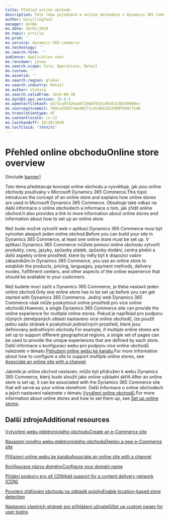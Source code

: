 ```yaml
---
title: Přehled online obchodu
description: Toto téma pojednává o online obchodech v Dynamics 365 Commerce.
author: bicyclingfool
manager: AnnBe
ms.date: 10/01/2019
ms.topic: article
ms.prod: ''
ms.service: dynamics-365-commerce
ms.technology: ''
ms.search.form: ''
audience: Application user
ms.reviewer: josaw
ms.search.scope: Core, Operations, Retail
ms.custom: ''
ms.assetid: ''
ms.search.region: global
ms.search.industry: Retail
ms.author: stuharg
ms.search.validFrom: 2019-09-30
ms.dyn365.ops.version: 10.0.5
ms.openlocfilehash: da73ca07426aa072b8dfd33cd63d3138930000ec
ms.sourcegitcommit: 708ca25687a4e48271cdcd6d2d22d99fb94cf140
ms.translationtype: HT
ms.contentlocale: cs-CZ
ms.lasthandoff: 10/10/2020
ms.locfileid: "3984291"
---
```

# <a name="online-store-overview"></a><span data-ttu-id="795b3-103">Přehled online obchodu</span><span class="sxs-lookup"><span data-stu-id="795b3-103">Online store overview</span></span>
[!include [banner](includes/banner.md)]


<span data-ttu-id="795b3-104">Toto téma představuje koncept online obchodu a vysvětluje, jak jsou online obchody používány v Microsoft Dynamics 365 Commerce.</span><span class="sxs-lookup"><span data-stu-id="795b3-104">This topic introduces the concept of an online store and explains how online stores are used in Microsoft Dynamics 365 Commerce.</span></span> <span data-ttu-id="795b3-105">Obsahuje také odkaz na další informace o online obchodech a informace o tom, jak zřídit online obchod.</span><span class="sxs-lookup"><span data-stu-id="795b3-105">It also provides a link to more information about online stores and information about how to set up an online store.</span></span>

<span data-ttu-id="795b3-106">Než bude možné vytvořit web v aplikaci Dynamics 365 Commerce musí být vytvořen alespoň jeden online obchod.</span><span class="sxs-lookup"><span data-stu-id="795b3-106">Before you can build your site in Dynamics 365 Commerce, at least one online store must be set up.</span></span> <span data-ttu-id="795b3-107">V aplikaci Dynamics 365 Commerce můžete pomocí online obchodu vytvořit produkty, ceny, jazyky, způsoby plateb, způsoby dodání, centra plnění a další aspekty online prostředí, které by měly být k dispozici vašim zákazníkům.</span><span class="sxs-lookup"><span data-stu-id="795b3-107">In Dynamics 365 Commerce, you use an online store to establish the products, pricing, languages, payment methods, delivery modes, fulfillment centers, and other aspects of the online experience that should be available to your customers.</span></span>

<span data-ttu-id="795b3-108">Než budete moci začít s Dynamics 365 Commerce, je třeba nastavit jeden online obchod.</span><span class="sxs-lookup"><span data-stu-id="795b3-108">Only one online store has to be set up before you can get started with Dynamics 365 Commerce.</span></span> <span data-ttu-id="795b3-109">Jediný web Dynamics 365 Commerce však může poskytnout online prostředí pro více online obchodů.</span><span class="sxs-lookup"><span data-stu-id="795b3-109">However, a single Dynamics 365 Commerce site can provide the online experience for multiple online stores.</span></span> <span data-ttu-id="795b3-110">Pokud je například pro podporu různých zeměpisných oblastí nastaveno více online obchodů, lze použít jednu sadu stránek k poskytnutí jedinečných prostředí, které jsou definovány jednotlivými obchody.</span><span class="sxs-lookup"><span data-stu-id="795b3-110">For example, if multiple online stores are set up to support different geographical regions, a single set of pages can be used to provide the unique experiences that are defined by each store.</span></span> <span data-ttu-id="795b3-111">Další informace o konfiguraci webu pro podporu více online obchodů naleznete v tématu [Pidružení online webu ke kanálu](associate-site-online-store.md).</span><span class="sxs-lookup"><span data-stu-id="795b3-111">For more information about how to configure a site to support multiple online stores, see [Associate an online site with a channel](associate-site-online-store.md).</span></span>

<span data-ttu-id="795b3-112">Jakmile je online obchod nastaven, může být přidružen k webu Dynamics 365 Commerce, který bude sloužit jako online výkladní skříň.</span><span class="sxs-lookup"><span data-stu-id="795b3-112">After an online store is set up, it can be associated with the Dynamics 365 Commerce site that will serve as your online storefront.</span></span> <span data-ttu-id="795b3-113">Další informace o online obchodech a jejich nastavení naleznete v tématu [Vyváření online obchodů](https://docs.microsoft.com/dynamics365/unified-operations/retail/online-stores).</span><span class="sxs-lookup"><span data-stu-id="795b3-113">For more information about online stores and how to set them up, see [Set up online stores](https://docs.microsoft.com/dynamics365/unified-operations/retail/online-stores).</span></span>

## <a name="additional-resources"></a><span data-ttu-id="795b3-114">Další zdroje</span><span class="sxs-lookup"><span data-stu-id="795b3-114">Additional resources</span></span>

[<span data-ttu-id="795b3-115">Vytvoření webu elektronického obchodu</span><span class="sxs-lookup"><span data-stu-id="795b3-115">Create an e-Commerce site</span></span>](create-ecommerce-site.md)

[<span data-ttu-id="795b3-116">Nasazení nového webu elektronického obchodu</span><span class="sxs-lookup"><span data-stu-id="795b3-116">Deploy a new e-Commerce site</span></span>](deploy-ecommerce-site.md)

[<span data-ttu-id="795b3-117">Přiřazení online webu ke kanálu</span><span class="sxs-lookup"><span data-stu-id="795b3-117">Associate an online site with a channel</span></span>](associate-site-online-store.md)

[<span data-ttu-id="795b3-118">Konfigurace názvu domény</span><span class="sxs-lookup"><span data-stu-id="795b3-118">Configure your domain name</span></span>](configure-your-domain-name.md)

[<span data-ttu-id="795b3-119">Přidání podpory pro síť CDN</span><span class="sxs-lookup"><span data-stu-id="795b3-119">Add support for a content delivery network (CDN)</span></span>](add-cdn-support.md)

[<span data-ttu-id="795b3-120">Povolení zjišťování obchodu na základě polohy</span><span class="sxs-lookup"><span data-stu-id="795b3-120">Enable location-based store detection</span></span>](enable-store-detection.md)

[<span data-ttu-id="795b3-121">Nastavení vlastních stránek pro přihlášení uživatelů</span><span class="sxs-lookup"><span data-stu-id="795b3-121">Set up custom pages for user logins</span></span>](custom-pages-user-logins.md)
